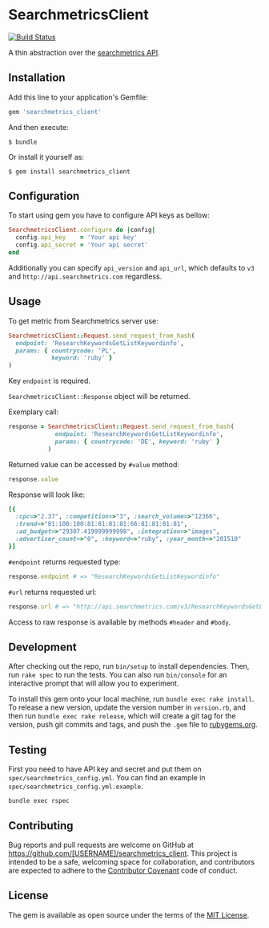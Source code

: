 # SearchmetricsClient

[![Build Status](https://travis-ci.org/td-berlin/searchmetrics_client.svg)](https://travis-ci.org/td-berlin/searchmetrics_client)

A thin abstraction over the [searchmetrics API](http://api.searchmetrics.com).

## Installation

Add this line to your application's Gemfile:

```ruby
gem 'searchmetrics_client'
```

And then execute:

    $ bundle

Or install it yourself as:

    $ gem install searchmetrics_client

## Configuration

To start using gem you have to configure API keys as bellow:

```ruby
SearchmetricsClient.configure do |config|
  config.api_key    = 'Your api key'
  config.api_secret = 'Your api secret'
end
```

Additionally you can specify `api_version` and `api_url`, which defaults to
`v3` and `http://api.searchmetrics.com` regardless.

## Usage

To get metric from Searchmetrics server use:

```ruby
SearchmetricsClient::Request.send_request_from_hash(
  endpoint: 'ResearchKeywordsGetListKeywordinfo',
  params: { countrycode: 'PL',
            keyword: 'ruby' }
)
```

Key `endpoint` is required.

`SearchmetricsClient::Response` object will be returned.

Exemplary call:

```ruby
response = SearchmetricsClient::Request.send_request_from_hash(
             endpoint: 'ResearchKeywordsGetListKeywordinfo',
             params: { countrycode: 'DE', keyword: 'ruby' }
           )
```

Returned value can be accessed by `#value` method:

```ruby
response.value
```

Response will look like:

```ruby
[{
  :cpc=>"2.37", :competition=>"3", :search_volume=>"12366",
  :trend=>"81:100:100:81:81:81:81:66:81:81:81:81",
  :ad_budget=>"29307.419999999998", :integration=>"images",
  :advertiser_count=>"0", :keyword=>"ruby", :year_month=>"201510"
}]
```

`#endpoint` returns requested type:

```ruby
response.endpoint # => "ResearchKeywordsGetListKeywordinfo"
```

`#url` returns requested url:

```ruby
response.url # => "http://api.searchmetrics.com/v3/ResearchKeywordsGetListKeywordinfo.json?countrycode=DE&keyword=ruby"
```

Access to raw response is available by methods `#header` and `#body`.


## Development

After checking out the repo, run `bin/setup` to install dependencies.
Then, run `rake spec` to run the tests. You can also run `bin/console` for an
interactive prompt that will allow you to experiment.

To install this gem onto your local machine, run `bundle exec rake install`. To
release a new version, update the version number in `version.rb`, and then run
`bundle exec rake release`, which will create a git tag for the version, push
git commits and tags, and push the `.gem` file to
[rubygems.org](https://rubygems.org).

## Testing

First you need to have API key and secret and put them on
`spec/searchmetrics_config.yml`. You can find an example in
`spec/searchmetrics_config.yml.example`.


```
bundle exec rspec
```

## Contributing

Bug reports and pull requests are welcome on GitHub at
https://github.com/[USERNAME]/searchmetrics_client. This project is intended to
be a safe, welcoming space for collaboration, and contributors are expected to
adhere to the [Contributor Covenant](contributor-covenant.org) code of conduct.


## License

The gem is available as open source under the terms of the [MIT
License](http://opensource.org/licenses/MIT).

